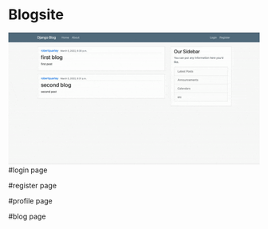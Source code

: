 # Blogsite

![Blogsite](./ezgif.com-gif-maker.gif)
#login page

#register page 

#profile page

#blog page


